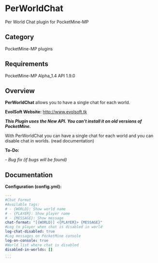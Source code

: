 # PerWorldChat

Per World Chat plugin for PocketMine-MP

## Category

PocketMine-MP plugins

## Requirements

PocketMine-MP Alpha_1.4 API 1.9.0

## Overview

**PerWorldChat** allows you to have a single chat for each world.

**EvolSoft Website:** http://www.evolsoft.tk

***This Plugin uses the New API. You can't install it on old versions of PocketMine.***

With PerWorldChat you can have a single chat for each world and you can disable chat in worlds. (read documentation)

**To-Do:**

*- Bug fix (if bugs will be found)*

## Documentation 

**Configuration (config.yml):**
```yaml
---
#Chat Format
#Available tags:
# - {WORLD}: Show world name
# - {PLAYER}: Show player name
# - {MESSAGE}: Show message
chat-format: "[{WORLD}] <{PLAYER}> {MESSAGE}"
#Log to player when chat is disabled in world
log-chat-disabled: true
#Log messages on PocketMine console
log-on-console: true
#World list where chat is disabled
disabled-in-worlds: []
...
'''


